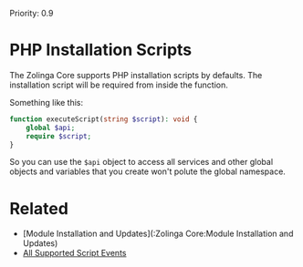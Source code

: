 Priority: 0.9

# PHP Installation Scripts

The Zolinga Core supports PHP installation scripts by defaults. The installation script will be required from inside the function.

Something like this:

```php
function executeScript(string $script): void {
    global $api;
    require $script;
}
```

So you can use the `$api` object to access all services and other global objects and variables that you create won't polute the global namespace.

# Related

- [Module Installation and Updates](:Zolinga Core:Module Installation and Updates)
- [All Supported Script Events](:ref:event:system:install:script:*)